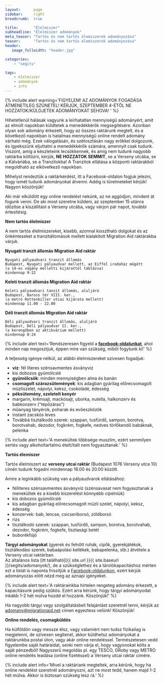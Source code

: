 ```yaml
---
layout:      page
sidebar:     right
breadcrumb:  true

title:       "Élelmiszer"
subheadline: "Élelmiszer adományok"
meta_teaser: "Tartós és nem tartós élemiszerek adományozása"
teaser:      "Tartós és nem tartós élemiszerek adományozása"
header:
   image_fullwidth: "header.jpg"

categories:
    - "segits"

tags:
    - élelmiszer
    - adományok
    - info
---
```



{% include alert warning='FIGYELEM! AZ ADOMÁNYOK FOGADÁSA ÁTMENETILEG SZÜNETEL! KÉRJÜK, SZEPTEMBER 4-ÉTŐL NE HOZZATOK/KÜLDJETEK ADOMÁNYOKAT SEHOVA! ' %} 

Hihetetlenül hálásak vagyunk a leírhatatlan mennyiségű adományért, amit az elmúlt napokban küldtetek a menedékkérők megsegítésére. Azonban olyan sok adomány érkezett, hogy az összes raktárunk megtelt, és a következő napokban is hatalmas mennyiségű online rendelt adomány várható még. Ezek válogatásán, és szétosztásán nagy erőkkel dolgozunk, és igyekszünk eljuttatni a menedékkérők számára, amennyit csak tudunk. Viszont, amíg a készleteink lecsökkennek, és amíg nem tudunk nagyobb raktárba költözni, kérjük, **NE HOZZATOK SEMMIT**, se a Verseny utcába, se a Kálváriába, se a Tranzitokba! A Tranzitok ellátása a központi raktárakból megoldható az elkövetkező napokban.

Mihelyst rendeztük a raktárkérdést, itt a Facebook-oldalon fogjuk jelezni, hogy ismét tudunk adományokat átvenni. Addig is türelmeteket kérjük! Nagyon köszönjük! 

Aki már elküldött egy online rendelést nekünk, az ne aggódjon, mindent át fogunk venni. De aki most szeretne küldeni, az szeptember 15 utánra időzítse a kiszállítást a Verseny utcába, vagy várjon pár napot, további értesítésig.



**Nem tartós élelmiszer**

A nem tartós élelmiszereket, kisebb, azonnal kiosztható dolgokat és az önkénteseket a tranzitállomások mellett kialakított Migration Aid raktárakba várjuk.  

**Nyugati tranzit állomás Migration Aid raktár**

	Nyugati pályaudvari tranzit állomás
	Budapest, Nyugati pályaudvar mellett, az Eiffel irodaház mögött 
	(a 14-es vágány melletti kijárattól táblázva)
	mindennap 9-22


**Keleti tranzit állomás Migration Aid raktár** 

	Keleti pályaudvari tanzit állomás, aluljáró
	Budapest, Baross tér VIII. ker., 
	(a metró Rottenbiller utcai kijárata mellett)
	mindennap 11.00 - 22.00


**Déli tranzit állomás Migration Aid raktár**

	Déli pályaudvari tranzit állomás, aluljáró
	Budapest, Déli pályaudvar II. ker., 
	(a kerengőben az aktikvárium mellett)
	mindennap 0-24




{% include alert text='Rendszeresen figyeld a <a href="https://www.facebook.com/migrationaidhungary"><b>facebook-oldalunkat</b></a>, ahol minden nap megosztjuk, éppen mire van szükség, miből fogytunk ki!' %}

A teljesség igénye nélkül, az alábbi élelmiszereket szívesen fogadjuk:

- **víz**: fél literes szénsavmentes ásványvíz
- kis dobozos gyümölcslé
- **gyümölcsök**: minden mennyiségben alma és banán
- **csomagolt szárazsütemények**: kis adagban gyárilag előrecsomagolt müzliszelet, nápolyi, keksz, csokoládé, édesség
- **péksütemény, szeletelt kenyér**
- margarin, krémsajt,  mackósajt, uborka, nutella, halkonzerv és babkonzerv ("tépőzáras")
- műanyag tányérok, poharak és evőeszközök
- instant zacskós leves
- Továbbá tisztálkodó szerek: szappan, tusfürdő, sampon, borotva, borotvahab, dezodor, fogkrém, fogkefe, nedves törlőkendő babáknak, pelenka

{% include alert text='A menekültek többsége muszlim, ezért semmilyen sertés vagy alkoholtartalmú ételt/italt nem fogyasztanak.' %}

**Tartós élemiszer**

Tartós élelmiszert az **verseny utcai raktár**  (Budapest 1076 Verseny utca 10) címén tudunk fogadni mindennap 16.00 és 20.00 között.

Amire a leginkább szükség van a pályaudvarok ellátásához:

- félliteres szénsavmentes ásványvíz (szénsavasat nem fogyasztanak a menekültek és a kisebb kiszerelést könnyebb cipelniük)
- kis dobozos gyümölcslé
- kis adagban gyárilag előrecsomagolt müzli szelet, nápolyi, keksz, édesség
- konzervek: bab, lencse, csicseriborsó, zöldborsó
- rizs
- tisztálkodó szerek: szappan, tusfürdő, sampon, borotva, borotvahab, dezodor, fogkrém, fogkefe, tisztasági betét
- buborékfújó


**Tárgyi adományokat** (gyerek és felnőtt ruhák, cipők, gyerekjátékok, tisztálkodási szerek, babaápolási kellékek, babapelenka, stb.) átvétele a Verseny utcai raktárban.   
Az általános lista [itt található]({{ site.url }}{{ site.baseurl }}/segits/adomanyok/), de a szükséglethez és a tárolókapacitáshoz mérten ezt a listát is naponta frissítjük a [Facebook-oldalunkon](https://www.facebook.com/migrationaidhungary), ezért kérjük adományozás előtt nézd meg az aznapi igényeket.

{% include alert text='A raktárainkba hirtelen rengeteg adomány érkezett, a kapacitásunk pedig szűkös. Ezért arra kérünk, hogy tárgyi adományodat inkább 1-2 hét múlva hozdd el hozzánk. Köszönjük!' %}

Ha nagyobb tárgyi vagy szolgáltatásbeli felajánlást szeretnél tenni, kérjük az [adomany@migrationaid.net](mailto:adomany@migrationaid.net) címen egyeztess velünk! Köszönjük!

**Online rendelés, csomagküldés**

Ha külföldön vagy messze élsz, vagy valamiért nem tudsz fizikailag is megjelenni, de szívesen segítenél, akkor küldhetsz adományokat a raktárunkba postai úton, vagy akár online rendeléssel. Természetesen vedd figyelembe saját határaidat, senki nem várja el, hogy vagyonokat költs a saját pénzedből!
Nagyszerű megoldás pl. egy TESCO, GRoby vagy METRO online rendelés leadása (online fizetéssel) a Verseny utcai raktár címére.

{% include alert info='Mivel a raktáriank megteltek, arra kérünk, hogy ha online rendelést szeretnél adományozni, azt ne most tedd, hanem majd 1-2 hét múlva. Akkor is biztosan szükség lesz rá.'  %}

